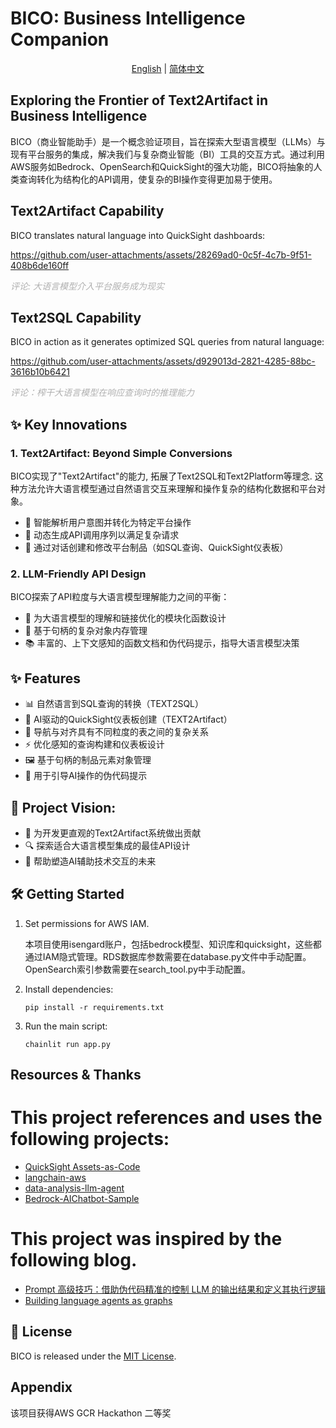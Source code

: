 # BICO: Business Intelligence Companion

<div align="center">

[English](./README.md) | [简体中文](./README_zh.md)

</div>

## Exploring the Frontier of Text2Artifact in Business Intelligence

BICO（商业智能助手）是一个概念验证项目，旨在探索大型语言模型（LLMs）与现有平台服务的集成，解决我们与复杂商业智能（BI）工具的交互方式。通过利用AWS服务如Bedrock、OpenSearch和QuickSight的强大功能，BICO将抽象的人类查询转化为结构化的API调用，使复杂的BI操作变得更加易于使用。


## Text2Artifact Capability
BICO translates natural language into QuickSight dashboards:

https://github.com/user-attachments/assets/28269ad0-0c5f-4c7b-9f51-408b6de160ff

*<span style="color: #B0B0B0;">评论: 大语言模型介入平台服务成为现实</span>*

## Text2SQL Capability
BICO in action as it generates optimized SQL queries from natural language:

https://github.com/user-attachments/assets/d929013d-2821-4285-88bc-3616b10b6421

*<span style="color: #B0B0B0;">评论：榨干大语言模型在响应查询时的推理能力</span>*


## ✨ Key Innovations

### 1. Text2Artifact: Beyond Simple Conversions

BICO实现了"Text2Artifact"的能力, 拓展了Text2SQL和Text2Platform等理念. 这种方法允许大语言模型通过自然语言交互来理解和操作复杂的结构化数据和平台对象。

- 🧠 智能解析用户意图并转化为特定平台操作
- 🔧 动态生成API调用序列以满足复杂请求
- 🎨 通过对话创建和修改平台制品（如SQL查询、QuickSight仪表板）

### 2. LLM-Friendly API Design

BICO探索了API粒度与大语言模型理解能力之间的平衡：

- 🧩 为大语言模型的理解和链接优化的模块化函数设计
- 🔗 基于句柄的复杂对象内存管理
- 📚 丰富的、上下文感知的函数文档和伪代码提示，指导大语言模型决策

## ✨ Features

- 📊 自然语言到SQL查询的转换（TEXT2SQL）
- 🎨 AI驱动的QuickSight仪表板创建（TEXT2Artifact）
- 🧠 导航与对齐具有不同粒度的表之间的复杂关系
- ⚡ 优化感知的查询构建和仪表板设计
- 🖼️ 基于句柄的制品元素对象管理
- 📝 用于引导AI操作的伪代码提示

## 🚀 Project Vision: 

- 🤝 为开发更直观的Text2Artifact系统做出贡献
- 🔍 探索适合大语言模型集成的最佳API设计
- 🌟 帮助塑造AI辅助技术交互的未来

## 🛠️ Getting Started

1. Set permissions for AWS IAM. 

    本项目使用isengard账户，包括bedrock模型、知识库和quicksight，这些都通过IAM隐式管理。RDS数据库参数需要在database.py文件中手动配置。OpenSearch索引参数需要在search_tool.py中手动配置。


2. Install dependencies:
   ```
   pip install -r requirements.txt
   ```


3. Run the main script:
   ```
   chainlit run app.py
   ```

## Resources & Thanks
# This project references and uses the following projects:

- [QuickSight Assets-as-Code](https://github.com/aws-samples/amazon-quicksight-assets-as-code-sample?tab=readme-ov-file#quicksight-assets-as-code)
- [langchain-aws](https://github.com/langchain-ai/langchain-aws) 
- [data-analysis-llm-agent](https://github.com/crazycloud/data-analysis-llm-agent/tree/main)
- [Bedrock-AIChatbot-Sample](https://github.com/hayao-k/Bedrock-AIChatbot-Sample)

# This project was inspired by the following blog.
- [Prompt 高级技巧：借助伪代码精准的控制 LLM 的输出结果和定义其执行逻辑](https://baoyu.io/blog/prompt-engineering/advanced-prompting-using-pseudocode-to-control-llm-output)
- [Building language agents as graphs](https://langchain-ai.github.io/langgraph/)


## 📜 License

BICO is released under the [MIT License](LICENSE).

## Appendix

该项目获得AWS GCR Hackathon 二等奖


